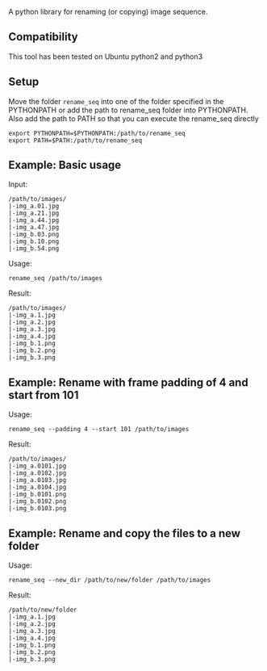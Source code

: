 A python library for renaming (or copying) image sequence.

## Compatibility
This tool has been tested on Ubuntu python2 and python3

## Setup
Move the folder `rename_seq` into one of the folder specified in the PYTHONPATH
or add the path to rename_seq folder into PYTHONPATH.
Also add the path to PATH so that you can execute the rename_seq directly
```
export PYTHONPATH=$PYTHONPATH:/path/to/rename_seq
export PATH=$PATH:/path/to/rename_seq
```

## Example: Basic usage
Input:
```
/path/to/images/
|-img_a.01.jpg
|-img_a.21.jpg
|-img_a.44.jpg
|-img_a.47.jpg
|-img_b.03.png
|-img_b.10.png
|-img_b.54.png
```

Usage:
```
rename_seq /path/to/images
```

Result:
```
/path/to/images/
|-img_a.1.jpg
|-img_a.2.jpg
|-img_a.3.jpg
|-img_a.4.jpg
|-img_b.1.png
|-img_b.2.png
|-img_b.3.png
```

## Example: Rename with frame padding of 4 and start from 101
Usage:
```
rename_seq --padding 4 --start 101 /path/to/images
```

Result:
```
/path/to/images/
|-img_a.0101.jpg
|-img_a.0102.jpg
|-img_a.0103.jpg
|-img_a.0104.jpg
|-img_b.0101.png
|-img_b.0102.png
|-img_b.0103.png
```

## Example: Rename and copy the files to a new folder
Usage:
```
rename_seq --new_dir /path/to/new/folder /path/to/images
```

Result:
```
/path/to/new/folder
|-img_a.1.jpg
|-img_a.2.jpg
|-img_a.3.jpg
|-img_a.4.jpg
|-img_b.1.png
|-img_b.2.png
|-img_b.3.png
```
